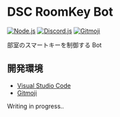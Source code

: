# DSC RoomKey Bot

[![Node.js](https://img.shields.io/badge/v16.9.0-100000?style=flat&logo=node.js&label=Node.js&color=blue&logoColor=lime)](https://nodejs.org/en/)
[![Discord.js](https://img.shields.io/badge/v14.7.0-100000?style=flat&logo=npm&label=Discord.js&color=blue)](https://www.npmjs.com/package/discord.js)
[![Gitmoji](https://img.shields.io/badge/gitmoji-%20😜%20😍-FFDD67.svg)](https://gitmoji.carloscuesta.me/)

部室のスマートキーを制御する Bot

## 開発環境

- [Visual Studio Code](https://azure.microsoft.com/ja-jp/products/visual-studio-code/)
- [Gitmoji](https://marketplace.visualstudio.com/items?itemName=Vtrois.gitmoji-vscode)

Writing in progress..

